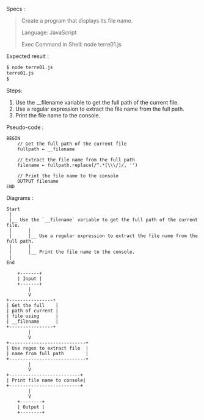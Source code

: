 Specs :

> Create a program that displays its file name.
>
> Language: JavaScript
>
> Exec Command in Shell: node terre01.js

Expected result :

```sh
$ node terre01.js
terre01.js
$ 
```

Steps:

1.    Use the __filename variable to get the full path of the current file.
2.    Use a regular expression to extract the file name from the full path.
3.    Print the file name to the console.

Pseudo-code :

```
BEGIN
    // Get the full path of the current file
    fullpath ← __filename

    // Extract the file name from the full path
    filename ← fullpath.replace(/^.*[\\\/]/, '')

    // Print the file name to the console
    OUTPUT filename
END
```

Diagrams :

```
Start
 |
 |__ Use the `__filename` variable to get the full path of the current file.
 |      |
 |      |__ Use a regular expression to extract the file name from the full path.
 |      |
 |      |__ Print the file name to the console.
 |
End
```

```
    +-------+
    | Input |
    +-------+
        |
        V
+----------------+
| Get the full    |
| path of current |
| file using      |
| __filename      |
+----------------+
        |
        V
+----------------------------+
| Use regex to extract file  |
| name from full path        |
+----------------------------+
        |
        V
+--------------------------+
| Print file name to console|
+--------------------------+
        |
        V
    +--------+
    | Output |
    +--------+
```
